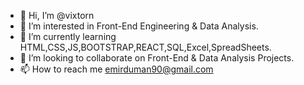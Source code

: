 - 👋 Hi, I’m @vixtorn
- 👀 I’m interested in Front-End Engineering & Data Analysis.
- 🌱 I’m currently learning HTML,CSS,JS,BOOTSTRAP,REACT,SQL,Excel,SpreadSheets.
- 💞️ I’m looking to collaborate on Front-End & Data Analysis Projects.
- 📫 How to reach me emirduman90@gmail.com

<!---
vixtorn/vixtorn is a ✨ special ✨ repository because its `README.md` (this file) appears on your GitHub profile.
You can click the Preview link to take a look at your changes.
--->
